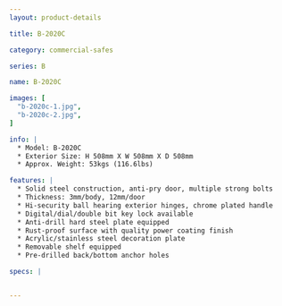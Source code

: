 ```yaml
---
layout: product-details

title: B-2020C

category: commercial-safes

series: B

name: B-2020C

images: [
  "b-2020c-1.jpg",
  "b-2020c-2.jpg",
]

info: |
  * Model: B-2020C
  * Exterior Size: H 508mm X W 508mm X D 508mm
  * Approx. Weight: 53kgs (116.6lbs)

features: |
  * Solid steel construction, anti-pry door, multiple strong bolts
  * Thickness: 3mm/body, 12mm/door
  * Hi-security ball hearing exterior hinges, chrome plated handle
  * Digital/dial/double bit key lock available
  * Anti-drill hard steel plate equipped
  * Rust-proof surface with quality power coating finish
  * Acrylic/stainless steel decoration plate
  * Removable shelf equipped
  * Pre-drilled back/bottom anchor holes

specs: |


---
```



